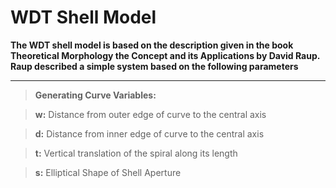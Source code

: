 # WDT Shell Model

**The WDT shell model is based on the description given in the book Theoretical Morphology the Concept and its Applications by David Raup. Raup described a simple system based on the following parameters**

---

> **Generating Curve Variables:**

> **w:** Distance from outer edge of curve to the central axis

> **d:** Distance from inner edge of curve to the central axis

> **t:** Vertical translation of the spiral along its length

> **s:** Elliptical Shape of Shell Aperture